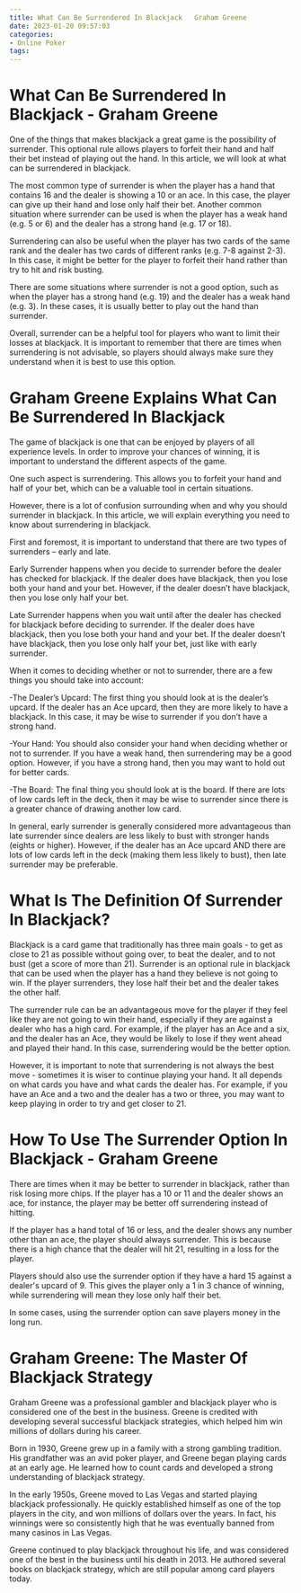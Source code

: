 ```yaml
---
title: What Can Be Surrendered In Blackjack   Graham Greene 
date: 2023-01-20 09:57:03
categories:
- Online Poker
tags:
---
```



#  What Can Be Surrendered In Blackjack - Graham Greene 

One of the things that makes blackjack a great game is the possibility of surrender. This optional rule allows players to forfeit their hand and half their bet instead of playing out the hand. In this article, we will look at what can be surrendered in blackjack.

The most common type of surrender is when the player has a hand that contains 16 and the dealer is showing a 10 or an ace. In this case, the player can give up their hand and lose only half their bet. Another common situation where surrender can be used is when the player has a weak hand (e.g. 5 or 6) and the dealer has a strong hand (e.g. 17 or 18).

Surrendering can also be useful when the player has two cards of the same rank and the dealer has two cards of different ranks (e.g. 7-8 against 2-3). In this case, it might be better for the player to forfeit their hand rather than try to hit and risk busting.

There are some situations where surrender is not a good option, such as when the player has a strong hand (e.g. 19) and the dealer has a weak hand (e.g. 3). In these cases, it is usually better to play out the hand than surrender.

Overall, surrender can be a helpful tool for players who want to limit their losses at blackjack. It is important to remember that there are times when surrendering is not advisable, so players should always make sure they understand when it is best to use this option.

#  Graham Greene Explains What Can Be Surrendered In Blackjack 

The game of blackjack is one that can be enjoyed by players of all experience levels. In order to improve your chances of winning, it is important to understand the different aspects of the game. 

One such aspect is surrendering. This allows you to forfeit your hand and half of your bet, which can be a valuable tool in certain situations. 

However, there is a lot of confusion surrounding when and why you should surrender in blackjack. In this article, we will explain everything you need to know about surrendering in blackjack. 

First and foremost, it is important to understand that there are two types of surrenders – early and late. 

Early Surrender happens when you decide to surrender before the dealer has checked for blackjack. If the dealer does have blackjack, then you lose both your hand and your bet. However, if the dealer doesn’t have blackjack, then you lose only half your bet. 

Late Surrender happens when you wait until after the dealer has checked for blackjack before deciding to surrender. If the dealer does have blackjack, then you lose both your hand and your bet. If the dealer doesn’t have blackjack, then you lose only half your bet, just like with early surrender. 

When it comes to deciding whether or not to surrender, there are a few things you should take into account: 

-The Dealer’s Upcard: The first thing you should look at is the dealer’s upcard. If the dealer has an Ace upcard, then they are more likely to have a blackjack. In this case, it may be wise to surrender if you don’t have a strong hand. 

-Your Hand: You should also consider your hand when deciding whether or not to surrender. If you have a weak hand, then surrendering may be a good option. However, if you have a strong hand, then you may want to hold out for better cards. 

-The Board: The final thing you should look at is the board. If there are lots of low cards left in the deck, then it may be wise to surrender since there is a greater chance of drawing another low card. 

In general, early surrender is generally considered more advantageous than late surrender since dealers are less likely to bust with stronger hands (eights or higher). However, if the dealer has an Ace upcard AND there are lots of low cards left in the deck (making them less likely to bust), then late surrender may be preferable.

#  What Is The Definition Of Surrender In Blackjack? 

Blackjack is a card game that traditionally has three main goals - to get as close to 21 as possible without going over, to beat the dealer, and to not bust (get a score of more than 21). Surrender is an optional rule in blackjack that can be used when the player has a hand they believe is not going to win. If the player surrenders, they lose half their bet and the dealer takes the other half. 

The surrender rule can be an advantageous move for the player if they feel like they are not going to win their hand, especially if they are against a dealer who has a high card. For example, if the player has an Ace and a six, and the dealer has an Ace, they would be likely to lose if they went ahead and played their hand. In this case, surrendering would be the better option. 

However, it is important to note that surrendering is not always the best move - sometimes it is wiser to continue playing your hand. It all depends on what cards you have and what cards the dealer has. For example, if you have an Ace and a two and the dealer has a two or three, you may want to keep playing in order to try and get closer to 21.

#  How To Use The Surrender Option In Blackjack - Graham Greene 

There are times when it may be better to surrender in blackjack, rather than risk losing more chips. If the player has a 10 or 11 and the dealer shows an ace, for instance, the player may be better off surrendering instead of hitting.

If the player has a hand total of 16 or less, and the dealer shows any number other than an ace, the player should always surrender. This is because there is a high chance that the dealer will hit 21, resulting in a loss for the player.

Players should also use the surrender option if they have a hard 15 against a dealer's upcard of 9. This gives the player only a 1 in 3 chance of winning, while surrendering will mean they lose only half their bet.

In some cases, using the surrender option can save players money in the long run.

#  Graham Greene: The Master Of Blackjack Strategy

Graham Greene was a professional gambler and blackjack player who is considered one of the best in the business. Greene is credited with developing several successful blackjack strategies, which helped him win millions of dollars during his career.

Born in 1930, Greene grew up in a family with a strong gambling tradition. His grandfather was an avid poker player, and Greene began playing cards at an early age. He learned how to count cards and developed a strong understanding of blackjack strategy.

In the early 1950s, Greene moved to Las Vegas and started playing blackjack professionally. He quickly established himself as one of the top players in the city, and won millions of dollars over the years. In fact, his winnings were so consistently high that he was eventually banned from many casinos in Las Vegas.

Greene continued to play blackjack throughout his life, and was considered one of the best in the business until his death in 2013. He authored several books on blackjack strategy, which are still popular among card players today.